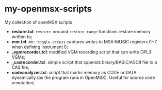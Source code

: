 # my-openmsx-scripts
My collection of openMSX scripts

* **restore.tcl**: `restore_mem` and `restore_range` functions restore memory written to;
* **mm.tcl**: `mm::toggle_access` captures writes to MSX-MUSIC registers $0-$7 when defining instrument 0;
* **_vgmrecorder.tcl**: modified VGM recording script that can write OPL3 VGMs;
* **_casrecorder.tcl**: simple script that appends binary/BASIC/ASCII file to a CAS file;
* **codeanalyzer.tcl**: script that marks memory as CODE or DATA dynamically (as the program runs in OpenMSX). Useful for source code annotation;
